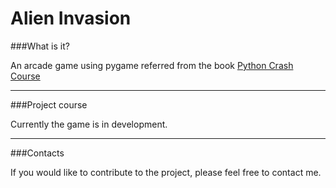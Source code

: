 # Alien Invasion

###What is it?

An arcade game using pygame referred from the book [Python Crash Course](https://www.nostarch.com/pythoncrashcourse)

---

###Project course

Currently the game is in development. 

---

###Contacts

If you would like to contribute to the project, please feel free to
contact me.

